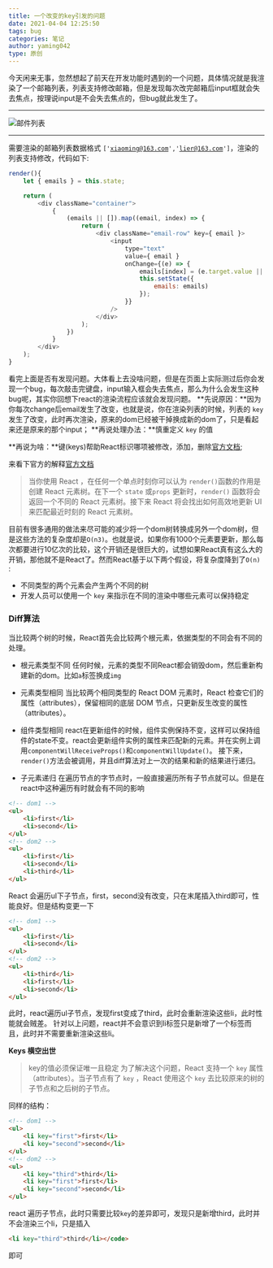 ```yaml
---
title: 一个改变的key引发的问题
date: 2021-04-04 12:25:50
tags: bug
categories: 笔记
author: yaming042
type: 原创
---
```


今天闲来无事，忽然想起了前天在开发功能时遇到的一个问题，具体情况就是我渲染了一个邮箱列表，列表支持修改邮箱，但是发现每次改完邮箱后input框就会失去焦点，按理说input是不会失去焦点的，但bug就此发生了。
___
![邮件列表](email.png)
___
需要渲染的邮箱列表数据格式 <code>['xiaoming@163.com','lier@163.com']</code>，渲染的列表支持修改，代码如下:
```javascript
render(){
    let { emails } = this.state;

    return (
        <div className="container">
            {
                (emails || []).map((email, index) => {
                    return (
                        <div className="email-row" key={ email }>
                            <input 
                                type="text" 
                                value={ email } 
                                onChange={(e) => {
                                    emails[index] = (e.target.value || '').trim();
                                    this.setState({
                                        emails: emails)
                                    });
                                }}    
                            />
                        </div>
                    );
                })
            }
        </div>
    );
}
```
看完上面是否有发现问题。大体看上去没啥问题，但是在页面上实际测过后你会发现一个bug，每次敲击完键盘，input输入框会失去焦点，那么为什么会发生这种bug呢，其实你回想下react的渲染流程应该就会发现问题。
**先说原因：**因为你每次change后email发生了改变，也就是说，你在渲染列表的时候，列表的 <code>key</code> 发生了改变，此时再次渲染，原来的dom已经被干掉换成新的dom了，只是看起来还是原来的那个input；
**再说处理办法：**慎重定义 <code>key</code> 的值

**再说为啥：**键(keys)帮助React标识哪项被修改，添加，删除[官方文档](https://react.html.cn/docs/lists-and-keys.html#%E9%94%AEkeys);

来看下官方的解释[官方文档](https://react.html.cn/docs/reconciliation.html#recursing-on-children)
>当你使用 React ，在任何一个单点时刻你可以认为 <code>render()</code>函数的作用是创建 React 元素树。在下一个 <code>state</code> 或<code>props</code> 更新时，<code>render()</code> 函数将会返回一个不同的 React 元素树。接下来 React 将会找出如何高效地更新 UI 来匹配最近时刻的 React 元素树。

目前有很多通用的做法来尽可能的减少将一个dom树转换成另外一个dom树，但是这些方法的复杂度却是<code>O(n3)</code>。也就是说，如果你有1000个元素要更新，那么每次都要进行10亿次的比较，这个开销还是很巨大的，试想如果React真有这么大的开销，那他就不是React了。然而React基于以下两个假设，将复杂度降到了<code>O(n) </code>:

- 不同类型的两个元素会产生两个不同的树
- 开发人员可以使用一个 <code>key</code> 来指示在不同的渲染中哪些元素可以保持稳定

### **Diff算法**
当比较两个树的时候，React首先会比较两个根元素，依据类型的不同会有不同的处理。

- 根元素类型不同
任何时候，元素的类型不同React都会销毁dom，然后重新构建新的dom。比如<code>a</code>标签换成<code>img</code>

- 元素类型相同
当比较两个相同类型的 React DOM 元素时，React 检查它们的属性（attributes），保留相同的底层 DOM 节点，只更新反生改变的属性（attributes）。

- 组件类型相同
react在更新组件的时候，组件实例保持不变，这样可以保持组件的state不变。react会更新组件实例的属性来匹配新的元素。并在实例上调用<code>componentWillReceiveProps()</code>和<code>componentWillUpdate()</code>。
接下来，<code>render()</code>方法会被调用，并且diff算法对上一次的结果和新的结果进行递归。
- 子元素递归
在遍历节点的字节点时，一般直接遍历所有子节点就可以。但是在react中这种遍历有时就会有不同的影响
```html
<!-- dom1 -->
<ul>
    <li>first</li>
    <li>second</li>
</ul>
<!-- dom2 -->
<ul>
    <li>first</li>
    <li>second</li>
    <li>third</li>
</ul>
```
React 会遍历ul下子节点，first，second没有改变，只在末尾插入third即可，性能良好。但是结构变更一下
```html
<!-- dom1 -->
<ul>
    <li>first</li>
    <li>second</li>
</ul>
<!-- dom2 -->
<ul>
    <li>third</li>
    <li>first</li>
    <li>second</li>
</ul>
```
此时，react遍历ul子节点，发现first变成了third，此时会重新渲染这些li，此时性能就会贼差。
针对以上问题，react并不会意识到li标签只是新增了一个标签而且，此时并不需要重新渲染这些li。

**Keys 横空出世**
> key的值必须保证唯一且稳定
为了解决这个问题，React 支持一个 <code>key</code> 属性（attributes）。当子节点有了 <code>key</code> ，React 使用这个 <code>key</code> 去比较原来的树的子节点和之后树的子节点。

同样的结构：
```html
<!-- dom1 -->
<ul>
    <li key="first">first</li>
    <li key="second">second</li>
</ul>
<!-- dom2 -->
<ul>
    <li key="third">third</li>
    <li key="first">first</li>
    <li key="second">second</li>
</ul>
```
react 遍历子节点，此时只需要比较<code>key</code>的差异即可，发现只是新增third，此时并不会渲染三个li，只是插入
```html
<li key="third">third</li></code>
```
即可

